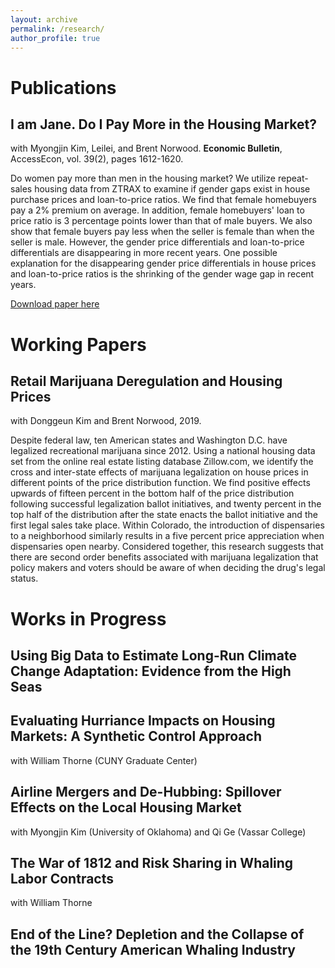 ```yaml
---
layout: archive
permalink: /research/
author_profile: true
---
```


# Publications
## I am Jane. Do I Pay More in the Housing Market?
with Myongjin Kim, Leilei, and Brent Norwood.
**Economic Bulletin**, AccessEcon, vol. 39(2), pages 1612-1620.

Do women pay more than men in the housing market? We utilize repeat-sales
housing data from ZTRAX to examine if gender gaps exist in house purchase prices
and loan-to-price ratios. We find that female homebuyers pay a 2% premium on
average. In addition, female homebuyers' loan to price ratio is 3 percentage
points lower than that of male buyers. We also show that female buyers pay
less when the seller is female than when the seller is male. However, the
gender price differentials and loan-to-price differentials are disappearing
in more recent years. One possible explanation for the disappearing gender
price differentials in house prices and loan-to-price ratios is the shrinking
of the gender wage gap in recent years.

[Download paper here](http://seantoconnor.github.io/files/gender_housing.pdf)

# Working Papers
## Retail Marijuana Deregulation and Housing Prices
with Donggeun Kim and Brent Norwood, 2019.

Despite federal law, ten American states and Washington D.C. have legalized
recreational marijuana since 2012. Using a national housing data set from the
online real estate listing database Zillow.com, we identify the cross and
inter-state effects of marijuana legalization on house prices in different
points of the price distribution function. We find positive effects upwards
of fifteen percent in the bottom half of the price distribution following
successful legalization ballot initiatives, and twenty percent in the top half
of the distribution after the state enacts the ballot initiative and the first
legal sales take place. Within Colorado, the introduction of dispensaries to a
neighborhood similarly results in a five percent price appreciation when
dispensaries open nearby. Considered together, this research suggests that
there are second order benefits associated with marijuana legalization that
policy makers and voters should be aware of when deciding the drug's legal
status.

# Works in Progress
## Using Big Data to Estimate Long-Run Climate Change Adaptation: Evidence from the High Seas
## Evaluating Hurriance Impacts on Housing Markets: A Synthetic Control Approach
with William Thorne (CUNY Graduate Center)
## Airline Mergers and De-Hubbing: Spillover Effects on the Local Housing Market
with Myongjin Kim (University of Oklahoma) and Qi Ge (Vassar College)
## The War of 1812 and Risk Sharing in Whaling Labor Contracts
with William Thorne
## End of the Line? Depletion and the Collapse of the 19th Century American Whaling Industry
